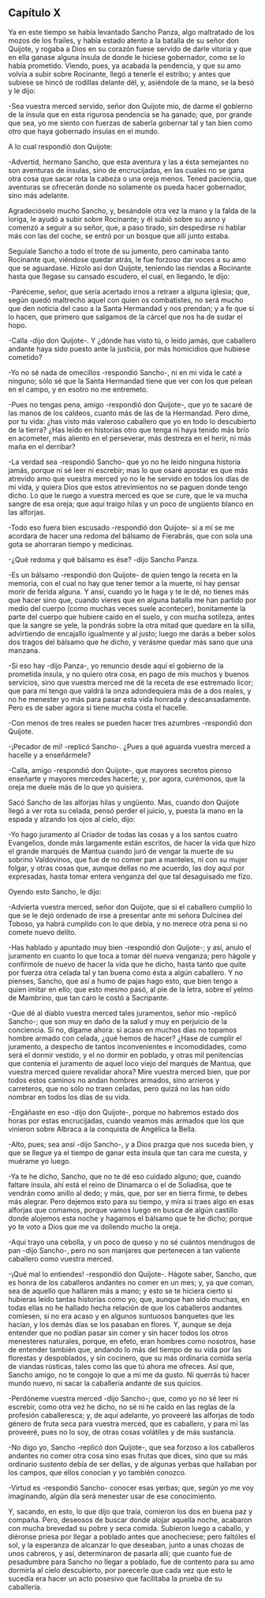 Capítulo X
----------

Ya en este tiempo se había levantado Sancho Panza, algo maltratado de los mozos de los frailes, y había estado atento a la batalla de su señor don Quijote, y rogaba a Dios en su corazón fuese servido de darle vitoria y que en ella ganase alguna ínsula de donde le hiciese gobernador, como se lo había prometido. Viendo, pues, ya acabada la pendencia, y que su amo volvía a subir sobre Rocinante, llegó a tenerle el estribo; y antes que subiese se hincó de rodillas delante dél, y, asiéndole de la mano, se la besó y le dijo:

-Sea vuestra merced servido, señor don Quijote mío, de darme el gobierno de la ínsula que en esta rigurosa pendencia se ha ganado; que, por grande que sea, yo me siento con fuerzas de saberla gobernar tal y tan bien como otro que haya gobernado ínsulas en el mundo.

A lo cual respondió don Quijote:

-Advertid, hermano Sancho, que esta aventura y las a ésta semejantes no son aventuras de ínsulas, sino de encrucijadas, en las cuales no se gana otra cosa que sacar rota la cabeza o una oreja menos. Tened paciencia, que aventuras se ofrecerán donde no solamente os pueda hacer gobernador, sino más adelante.

Agradecióselo mucho Sancho, y, besándole otra vez la mano y la falda de la loriga, le ayudó a subir sobre Rocinante; y él subió sobre su asno y comenzó a seguir a su señor, que, a paso tirado, sin despedirse ni hablar más con las del coche, se entró por un bosque que allí junto estaba.

Seguíale Sancho a todo el trote de su jumento, pero caminaba tanto Rocinante que, viéndose quedar atrás, le fue forzoso dar voces a su amo que se aguardase. Hízolo así don Quijote, teniendo las riendas a Rocinante hasta que llegase su cansado escudero, el cual, en llegando, le dijo:

-Paréceme, señor, que sería acertado irnos a retraer a alguna iglesia; que, según quedó maltrecho aquel con quien os combatistes, no será mucho que den noticia del caso a la Santa Hermandad y nos prendan; y a fe que si lo hacen, que primero que salgamos de la cárcel que nos ha de sudar el hopo.

-Calla -dijo don Quijote-. Y ¿dónde has visto tú, o leído jamás, que caballero andante haya sido puesto ante la justicia, por más homicidios que hubiese cometido?

-Yo no sé nada de omecillos -respondió Sancho-, ni en mi vida le caté a ninguno; sólo sé que la Santa Hermandad tiene que ver con los que pelean en el campo, y en esotro no me entremeto.

-Pues no tengas pena, amigo -respondió don Quijote-, que yo te sacaré de las manos de los caldeos, cuanto más de las de la Hermandad. Pero dime, por tu vida: ¿has visto más valeroso caballero que yo en todo lo descubierto de la tierra? ¿Has leído en historias otro que tenga ni haya tenido más brío en acometer, más aliento en el perseverar, más destreza en el herir, ni más maña en el derribar?

-La verdad sea -respondió Sancho- que yo no he leído ninguna historia jamás, porque ni sé leer ni escrebir; mas lo que osaré apostar es que más atrevido amo que vuestra merced yo no le he servido en todos los días de mi vida, y quiera Dios que estos atrevimientos no se paguen donde tengo dicho. Lo que le ruego a vuestra merced es que se cure, que le va mucha sangre de esa oreja; que aquí traigo hilas y un poco de ungüento blanco en las alforjas.

-Todo eso fuera bien escusado -respondió don Quijote- si a mí se me acordara de hacer una redoma del bálsamo de Fierabrás, que con sola una gota se ahorraran tiempo y medicinas.

-¿Qué redoma y qué bálsamo es ése? -dijo Sancho Panza.

-Es un bálsamo -respondió don Quijote- de quien tengo la receta en la memoria, con el cual no hay que tener temor a la muerte, ni hay pensar morir de ferida alguna. Y ansí, cuando yo le haga y te le dé, no tienes más que hacer sino que, cuando vieres que en alguna batalla me han partido por medio del cuerpo (como muchas veces suele acontecer), bonitamente la parte del cuerpo que hubiere caído en el suelo, y con mucha sotileza, antes que la sangre se yele, la pondrás sobre la otra mitad que quedare en la silla, advirtiendo de encajallo igualmente y al justo; luego me darás a beber solos dos tragos del bálsamo que he dicho, y verásme quedar más sano que una manzana.

-Si eso hay -dijo Panza-, yo renuncio desde aquí el gobierno de la prometida ínsula, y no quiero otra cosa, en pago de mis muchos y buenos servicios, sino que vuestra merced me dé la receta de ese estremado licor; que para mí tengo que valdrá la onza adondequiera más de a dos reales, y no he menester yo más para pasar esta vida honrada y descansadamente. Pero es de saber agora si tiene mucha costa el hacelle.

-Con menos de tres reales se pueden hacer tres azumbres -respondió don Quijote.

-¡Pecador de mí! -replicó Sancho-. ¿Pues a qué aguarda vuestra merced a hacelle y a enseñármele?

-Calla, amigo -respondió don Quijote-, que mayores secretos pienso enseñarte y mayores mercedes hacerte; y, por agora, curémonos, que la oreja me duele más de lo que yo quisiera.

Sacó Sancho de las alforjas hilas y ungüento. Mas, cuando don Quijote llegó a ver rota su celada, pensó perder el juicio, y, puesta la mano en la espada y alzando los ojos al cielo, dijo:

-Yo hago juramento al Criador de todas las cosas y a los santos cuatro Evangelios, donde más largamente están escritos, de hacer la vida que hizo el grande marqués de Mantua cuando juró de vengar la muerte de su sobrino Valdovinos, que fue de no comer pan a manteles, ni con su mujer folgar, y otras cosas que, aunque dellas no me acuerdo, las doy aquí por expresadas, hasta tomar entera venganza del que tal desaguisado me fizo.

Oyendo esto Sancho, le dijo:

-Advierta vuestra merced, señor don Quijote, que si el caballero cumplió lo que se le dejó ordenado de irse a presentar ante mi señora Dulcinea del Toboso, ya habrá cumplido con lo que debía, y no merece otra pena si no comete nuevo delito.

-Has hablado y apuntado muy bien -respondió don Quijote-; y así, anulo el juramento en cuanto lo que toca a tomar dél nueva venganza; pero hágole y confírmole de nuevo de hacer la vida que he dicho, hasta tanto que quite por fuerza otra celada tal y tan buena como ésta a algún caballero. Y no pienses, Sancho, que así a humo de pajas hago esto, que bien tengo a quien imitar en ello; que esto mesmo pasó, al pie de la letra, sobre el yelmo de Mambrino, que tan caro le costó a Sacripante.

-Que dé al diablo vuestra merced tales juramentos, señor mío -replicó Sancho-; que son muy en daño de la salud y muy en perjuicio de la conciencia. Si no, dígame ahora: si acaso en muchos días no topamos hombre armado con celada, ¿qué hemos de hacer? ¿Hase de cumplir el juramento, a despecho de tantos inconvenientes e incomodidades, como será el dormir vestido, y el no dormir en poblado, y otras mil penitencias que contenía el juramento de aquel loco viejo del marqués de Mantua, que vuestra merced quiere revalidar ahora? Mire vuestra merced bien, que por todos estos caminos no andan hombres armados, sino arrieros y carreteros, que no sólo no traen celadas, pero quizá no las han oído nombrar en todos los días de su vida.

-Engáñaste en eso -dijo don Quijote-, porque no habremos estado dos horas por estas encrucijadas, cuando veamos más armados que los que vinieron sobre Albraca a la conquista de Angélica la Bella.

-Alto, pues; sea ansí -dijo Sancho-, y a Dios prazga que nos suceda bien, y que se llegue ya el tiempo de ganar esta ínsula que tan cara me cuesta, y muérame yo luego.

-Ya te he dicho, Sancho, que no te dé eso cuidado alguno; que, cuando faltare ínsula, ahí está el reino de Dinamarca o el de Soliadisa, que te vendrán como anillo al dedo; y más, que, por ser en tierra firme, te debes más alegrar. Pero dejemos esto para su tiempo, y mira si traes algo en esas alforjas que comamos, porque vamos luego en busca de algún castillo donde alojemos esta noche y hagamos el bálsamo que te he dicho; porque yo te voto a Dios que me va doliendo mucho la oreja.

-Aquí trayo una cebolla, y un poco de queso y no sé cuántos mendrugos de pan -dijo Sancho-, pero no son manjares que pertenecen a tan valiente caballero como vuestra merced.

-¡Qué mal lo entiendes! -respondió don Quijote-. Hágote saber, Sancho, que es honra de los caballeros andantes no comer en un mes; y, ya que coman, sea de aquello que hallaren más a mano; y esto se te hiciera cierto si hubieras leído tantas historias como yo; que, aunque han sido muchas, en todas ellas no he hallado hecha relación de que los caballeros andantes comiesen, si no era acaso y en algunos suntuosos banquetes que les hacían, y los demás días se los pasaban en flores. Y, aunque se deja entender que no podían pasar sin comer y sin hacer todos los otros menesteres naturales, porque, en efeto, eran hombres como nosotros, hase de entender también que, andando lo más del tiempo de su vida por las florestas y despoblados, y sin cocinero, que su más ordinaria comida sería de viandas rústicas, tales como las que tú ahora me ofreces. Así que, Sancho amigo, no te congoje lo que a mí me da gusto. Ni querrás tú hacer mundo nuevo, ni sacar la caballería andante de sus quicios.

-Perdóneme vuestra merced -dijo Sancho-; que, como yo no sé leer ni escrebir, como otra vez he dicho, no sé ni he caído en las reglas de la profesión caballeresca; y, de aquí adelante, yo proveeré las alforjas de todo género de fruta seca para vuestra merced, que es caballero, y para mí las proveeré, pues no lo soy, de otras cosas volátiles y de más sustancia.

-No digo yo, Sancho -replicó don Quijote-, que sea forzoso a los caballeros andantes no comer otra cosa sino esas frutas que dices, sino que su más ordinario sustento debía de ser dellas, y de algunas yerbas que hallaban por los campos, que ellos conocían y yo también conozco.

-Virtud es -respondió Sancho- conocer esas yerbas; que, según yo me voy imaginando, algún día será menester usar de ese conocimiento.

Y, sacando, en esto, lo que dijo que traía, comieron los dos en buena paz y compaña. Pero, deseosos de buscar donde alojar aquella noche, acabaron con mucha brevedad su pobre y seca comida. Subieron luego a caballo, y diéronse priesa por llegar a poblado antes que anocheciese; pero faltóles el sol, y la esperanza de alcanzar lo que deseaban, junto a unas chozas de unos cabreros, y así, determinaron de pasarla allí; que cuanto fue de pesadumbre para Sancho no llegar a poblado, fue de contento para su amo dormirla al cielo descubierto, por parecerle que cada vez que esto le sucedía era hacer un acto posesivo que facilitaba la prueba de su caballería.
